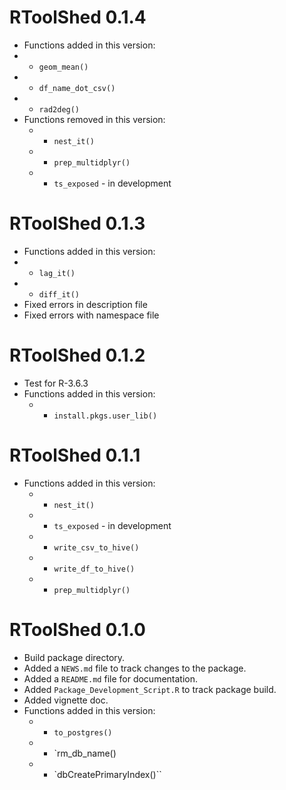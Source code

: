 # RToolShed 0.1.4

*  Functions added in this version:
 * - `geom_mean()`
 * - `df_name_dot_csv()`
 * - `rad2deg()` 
* Functions removed in this version:
  * - `nest_it()`
  * - `prep_multidplyr()`
  * - `ts_exposed` - in development  

# RToolShed 0.1.3

* Functions added in this version:
 * - `lag_it()` 
 * - `diff_it()`
* Fixed errors in description file
* Fixed errors with namespace file
  
# RToolShed 0.1.2

* Test for R-3.6.3
* Functions added in this version:
  * - `install.pkgs.user_lib()`

# RToolShed 0.1.1

* Functions added in this version:
  * - `nest_it()`
  * - `ts_exposed` - in development
  * - `write_csv_to_hive()`
  * - `write_df_to_hive()`
  * - `prep_multidplyr()`

# RToolShed 0.1.0

* Build package directory.  
* Added a `NEWS.md` file to track changes to the package.
* Added a `README.md` file for documentation.
* Added `Package_Development_Script.R` to track package build.
* Added vignette doc.
* Functions added in this version:
  * - `to_postgres()`
  * - `rm_db_name()
  * - `dbCreatePrimaryIndex()``
